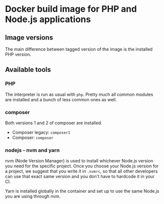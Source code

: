 # Docker build image for PHP and Node.js applications

## Image versions
The main difference between tagged version of the image is the installed PHP version.

## Available tools

### PHP
The interpreter is run as usual with `php`. Pretty much all common modules are installed and a bunch of less common ones as well.

### composer
Both versions 1 and 2 of composer are installed.
  * Composer legacy: `composer1`
  * Composer: `composer`

### nodejs - nvm and yarn
nvm (Node Version Manager) is used to install whichever Node.js version you need for the specific project. Once you choose your Node.js version for a project, we suggest that you write it in `.nvmrc`, so that all other developers can use that exact same version and you don't have to hardcode it in your CI.

Yarn is installed globally in the container and set up to use the same Node.js you are using through nvm.
